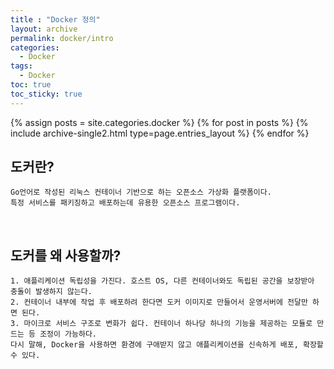 ```yaml
---
title : "Docker 정의"
layout: archive
permalink: docker/intro
categories:
  - Docker
tags:
  - Docker
toc: true
toc_sticky: true
---
```


{% assign posts = site.categories.docker %}
{% for post in posts %} {% include archive-single2.html type=page.entries_layout %} {% endfor %}

## 도커란?
```plaintext
Go언어로 작성된 리눅스 컨테이너 기반으로 하는 오픈소스 가상화 플랫폼이다.  
특정 서비스를 패키징하고 배포하는데 유용한 오픈소스 프로그램이다.
```
<br/>

## 도커를 왜 사용할까?
```plaintext
1. 애플리케이션 독립성을 가진다. 호스트 OS, 다른 컨테이너와도 독립된 공간을 보장받아 충돌이 발생하지 않는다.
2. 컨테이너 내부에 작업 후 배포하려 한다면 도커 이미지로 만들어서 운영서버에 전달만 하면 된다.
3. 마이크로 서비스 구조로 변화가 쉽다. 컨테이너 하나당 하나의 기능을 제공하는 모듈로 만드는 등 조정이 가능하다.
다시 말해, Docker을 사용하면 환경에 구애받지 않고 애플리케이션을 신속하게 배포, 확장할 수 있다. 
```


